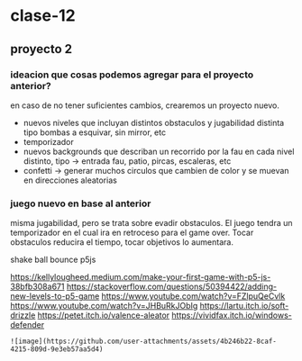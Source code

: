 # clase-12

## proyecto 2

### ideacion que cosas podemos agregar para el proyecto anterior? 

en caso de no tener suficientes cambios, crearemos un proyecto nuevo.

* nuevos niveles que incluyan distintos obstaculos y jugabilidad distinta tipo bombas a esquivar, sin mirror, etc
* temporizador
* nuevos backgrounds que describan un recorrido por la fau en cada nivel distinto, tipo -> entrada fau, patio, pircas, escaleras, etc
* confetti -> generar muchos circulos que cambien de color y se muevan en direcciones aleatorias

### juego nuevo en base al anterior

misma jugabilidad, pero se trata sobre evadir obstaculos. El juego tendra un temporizador en el cual ira en retroceso para el game over. Tocar obstaculos reducira el tiempo, tocar objetivos lo aumentara.

shake ball bounce p5js


https://kellylougheed.medium.com/make-your-first-game-with-p5-js-38bfb308a671
https://stackoverflow.com/questions/50394422/adding-new-levels-to-p5-game
https://www.youtube.com/watch?v=FZlpuQeCvlk
https://www.youtube.com/watch?v=JHBuRkJObIg
https://lartu.itch.io/soft-drizzle
https://petet.itch.io/valence-aleator
https://vividfax.itch.io/windows-defender

    ![image](https://github.com/user-attachments/assets/4b246b22-8caf-4215-809d-9e3eb57aa5d4)
